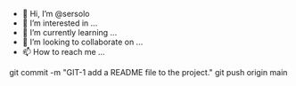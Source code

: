 - 👋 Hi, I’m @sersolo
- 👀 I’m interested in ...
- 🌱 I’m currently learning ...
- 💞️ I’m looking to collaborate on ...
- 📫 How to reach me ...

<!---
sersolo/sersolo is a ✨ special ✨ repository because its `README.md` (this file) appears on your GitHub profile.
You can click the Preview link to take a look at your changes.
--->

git commit -m "GIT-1 add a README file to the project."
git push origin main
